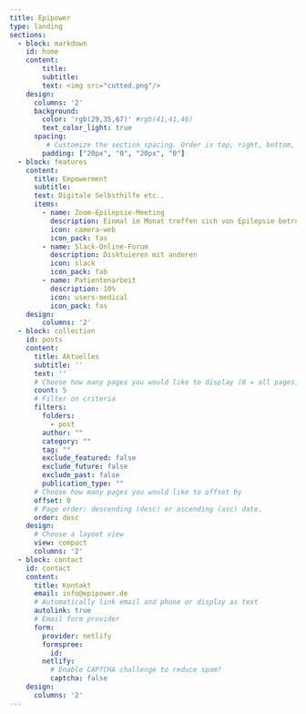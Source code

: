 ```yaml
---
title: Epipower
type: landing
sections:
  - block: markdown
    id: home
    content:
        title:
        subtitle:
        text: <img src="cutted.png"/>
    design:
      columns: '2'
      background:
        color: 'rgb(29,35,67)' #rgb(41,41,46)
        text_color_light: true
      spacing:
         # Customize the section spacing. Order is top, right, bottom, left.
        padding: ["20px", "0", "20px", "0"]
  - block: features
    content:
      title: Empowerment
      subtitle:
      text: Digitale Selbsthilfe etc..
      items:
        - name: Zoom-Epilepsie-Meeting
          description: Einmal im Monat treffen sich von Epilepsie betroffene  Menschen zum Zoom-Meeting um sich auzutauschen. Du möchtest über deine Erfahrungen mit der Krankheit sprechen oder einfach mal zuhören was andere über sich zu berichten haben?
          icon: camera-web
          icon_pack: fas
        - name: Slack-Online-Forum
          description: Disktuieren mit anderen 
          icon: slack
          icon_pack: fab
        - name: Patientenarbeit
          description: 10%
          icon: users-medical
          icon_pack: fas
    design:
        columns: '2'
  - block: collection
    id: posts
    content:
      title: Aktuelles
      subtitle: ''
      text: ''
      # Choose how many pages you would like to display (0 = all pages)
      count: 5
      # Filter on criteria
      filters:
        folders:
          - post
        author: ""
        category: ""
        tag: ""
        exclude_featured: false
        exclude_future: false
        exclude_past: false
        publication_type: ""
      # Choose how many pages you would like to offset by
      offset: 0
      # Page order: descending (desc) or ascending (asc) date.
      order: desc
    design:
      # Choose a layout view
      view: compact
      columns: '2'
  - block: contact
    id: contact
    content:
      title: Kontakt
      email: info@epipower.de
      # Automatically link email and phone or display as text
      autolink: true
      # Email form provider
      form:
        provider: netlify
        formspree:
          id:
        netlify:
          # Enable CAPTCHA challenge to reduce spam?
          captcha: false
    design:
      columns: '2'
---
```


